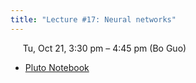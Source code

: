 ```yaml
---
title: "Lecture #17: Neural networks"
---
```


&nbsp;&nbsp;&nbsp;&nbsp;&nbsp;Tu, Oct 21, 3:30 pm – 4:45 pm (Bo Guo)

- [Pluto Notebook](../assets/pluto_notebooks/Lec17_richards_equation.html)
